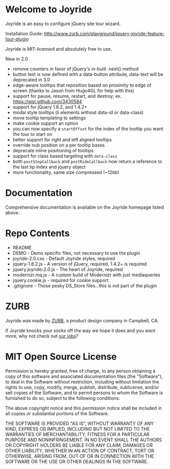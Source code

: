 Welcome to Joyride
=====================

Joyride is an easy to configure jQuery site tour wizard.

Installation Guide:      http://www.zurb.com/playground/jquery-joyride-feature-tour-plugin

Joyride is MIT-licensed and absolutely free to use.

New in 2.0
* remove counters in favor of jQuery's in-built .next() method
* button text is now defined with a data-button attribute, data-text will be deprecated in 3.0
* edge-aware tooltips that reposition based on proximity to edge of screen (thanks to Jason from Hugo4GL for help with this)
* support for pause, resume, restart, and destroy; ex. https://gist.github.com/3430584
* support for jQuery 1.8.2, and 1.4.2+
* modal style tooltips (li elements without data-id or data-class)
* move tooltip templating to settings
* make cookie support an option
* you can now specify a `startOffset` for the index of the tooltip you want the tour to start on
* better support for right and left aligned tooltips
* override nub position on a per tooltip bases
* deprecate inline positioning of tooltips
* support for class based targeting with `data-class`
* both `postStepCallback` and `postRideCallback` now return a reference to the last tip index and jquery object
* more functionality, same size compressed (~12kb)

Documentation
==============

Comprehensive documentation is available on the Joyride homepage listed above.

Repo Contents
=============

* README
* DEMO - Demo specific files, not necessary to use the plugin
* joyride-2.0.css - Default Joyride styles, required
* jquery-1.8.2.js - A version of jQuery, required, 1.4.2+ is required
* jquery.joyride-2.0.js - The heart of Joyride, required
* modernizr.mq.js - A custom build of Modernizr with just mediaqueries
* jquery.cookie.js - required for cookie support.
* .gitignore - Those pesky DS_Store files...this is not part of the plugin

ZURB
====

Joyride was made by [ZURB](http://www.zurb.com), a product design company in Campbell, CA.

If Joyride knocks your socks off the way we hope it does and you want more, why not check out [our jobs](http://www.zurb.com/talent/jobs)?

MIT Open Source License
=======================

Permission is hereby granted, free of charge, to any person obtaining a copy of this software and associated documentation files (the "Software"), to deal in the Software without restriction, including without limitation the rights to use, copy, modify, merge, publish, distribute, sublicense, and/or sell copies of the Software, and to permit persons to whom the Software is furnished to do so, subject to the following conditions:

The above copyright notice and this permission notice shall be included in all copies or substantial portions of the Software.

THE SOFTWARE IS PROVIDED "AS IS", WITHOUT WARRANTY OF ANY KIND, EXPRESS OR IMPLIED, INCLUDING BUT NOT LIMITED TO THE WARRANTIES OF MERCHANTABILITY, FITNESS FOR A PARTICULAR PURPOSE AND NONINFRINGEMENT. IN NO EVENT SHALL THE AUTHORS OR COPYRIGHT HOLDERS BE LIABLE FOR ANY CLAIM, DAMAGES OR OTHER LIABILITY, WHETHER IN AN ACTION OF CONTRACT, TORT OR OTHERWISE, ARISING FROM, OUT OF OR IN CONNECTION WITH THE SOFTWARE OR THE USE OR OTHER DEALINGS IN THE SOFTWARE.

